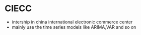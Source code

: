 # CIECC
- intership in china international electronic commerce center
- mainly use the time series models like ARIMA,VAR and so on
